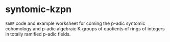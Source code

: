# syntomic-kzpn
`SAGE` code and example worksheet for coming the p-adic syntomic cohomology and p-adic algebraic
K-groups of quotients of rings of integers in totally ramified p-adic fields.
